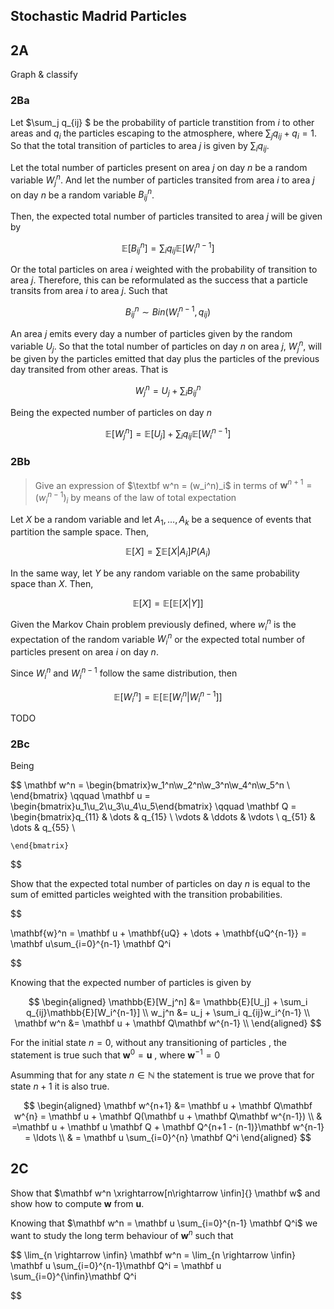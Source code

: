 ## Stochastic Madrid Particles

## 2A

Graph &  classify

### 2Ba

Let  $\sum_j q_{ij} $ be the probability of particle transtition from $i$ to other areas and $q_i$ the particles escaping to the atmosphere, where $\sum_j q_{ij} + q_i = 1$.  So that the total transition of particles to area $j$ is given by $\sum_i q_{ij}$. 

Let the total number of particles present on area $j$ on day $n$ be a random variable $W_j^n$. And let the number of particles transited from area $i$ to area $j$ on day $n$ be a random variable $B_{ij}^{n}$.   

Then, the expected total number of particles transited to area $j$ will be given by 

$$
\mathbb{E}[B_{ij}^{n}] = \sum_i q_{ij}\mathbb{E}[W_i^{n-1}]
$$

Or the total particles on area $i$ weighted with the probability of transition to area $j$. Therefore, this can be reformulated as the success that a particle transits from area $i$ to area $j$. Such that

$$
B_{ij}^n \sim Bin(W_i^{n-1}, q_{ij})
$$

An area $j$ emits every day a number of particles given by the random variable $U_j$. So that the total number of particles on day $n$ on area $j$, $W_j^n$, will be given by the particles emitted that day plus the particles of the previous day transited from other areas. That is

$$
W_j^n = U_j + \sum_iB_{ij}^n
$$

Being the expected number of particles on day $n$

$$
\mathbb{E}[W_j^n] = \mathbb{E}[U_j] + \sum_i q_{ij}\mathbb{E}[W_i^{n-1}]
$$

### 2Bb

> Give an expression of $\textbf w^n = (w_i^n)_i$ in terms of $\mathbf w^{n+1} = (w_i^{n-1})_i$  by means of the law of total expectation

Let $X$ be a random variable and let $A_1, \dots, A_k$ be a sequence of events that partition the sample space. Then, 

$$
\mathbb{E}[X] = \sum \mathbb{E}[X|A_i]P(A_i)
$$

In the same way, let $Y$ be any random variable on the same probability space than $X$. Then,

$$
\mathbb{E}[X] = \mathbb{E}[\mathbb{E}[X|Y]]
$$

Given the Markov Chain problem previously defined, where $w_i^n$ is the expectation of the random variable $W_i^n$ or the expected total number of particles present on area $i$ on day $n$. 

Since $W_i^n$ and $W_i^{n-1}$ follow the same distribution, then

$$
\mathbb{E}[W_i^n] = \mathbb{E}[\mathbb{E}[W_i^n | W_i^{n-1}]]
$$

TODO

### 2Bc

Being 

$$
\mathbf w^n = \begin{bmatrix}w_1^n\\w_2^n\\w_3^n\\w_4^n\\w_5^n \\ \end{bmatrix} 
\qquad
\mathbf u = \begin{bmatrix}u_1\\u_2\\u_3\\u_4\\u_5\end{bmatrix} \qquad 
\mathbf Q = \begin{bmatrix}q_{11} & \dots & q_{15}  \\ 
    \vdots & \ddots & \vdots  \\
    q_{51} & \dots & q_{55}  \\

    \end{bmatrix}
$$

Show that the expected total number of particles on day $n$ is equal to the sum of emitted particles weighted with the transition probabilities.

$$


\mathbf{w}^n = \mathbf u + \mathbf{uQ} + \dots + \mathbf{uQ^{n-1}} = \mathbf u\sum_{i=0}^{n-1} \mathbf Q^i

$$

Knowing that the expected number of particles is given by

$$
\begin{aligned}
\mathbb{E}[W_j^n] &= \mathbb{E}[U_j] + \sum_i q_{ij}\mathbb{E}[W_i^{n-1}] \\
w_j^n &= u_j + \sum_i q_{ij}w_i^{n-1} \\
\mathbf w^n &= \mathbf u + \mathbf Q\mathbf w^{n-1} \\
\end{aligned}
$$

For the initial state $n=0$, without any transitioning of particles , the statement is true such that $\mathbf w^0 = \mathbf u$ , where $\mathbf w^{-1} = 0$

Asumming that for any state $n\in\mathbb N$ the statement is true we prove that for state $n+1$ it is also true.

$$
\begin{aligned}
\mathbf w^{n+1} &= \mathbf u + \mathbf Q\mathbf w^{n} = \mathbf u + \mathbf Q(\mathbf u + \mathbf Q\mathbf w^{n-1}) \\ 
& =\mathbf u + \mathbf u \mathbf Q + \mathbf Q^{n+1 - (n-1)}\mathbf w^{n-1} = \ldots \\ 
& = \mathbf u \sum_{i=0}^{n} \mathbf Q^i
\end{aligned}
$$

## 2C

Show that $\mathbf w^n \xrightarrow[n\rightarrow \infin]{} \mathbf w$ and show how to compute $\mathbf w$ from $\mathbf u$.

Knowing that $\mathbf w^n = \mathbf u \sum_{i=0}^{n-1} \mathbf Q^i$  we want to study the long term behaviour of $\mathbf w^n$ such that

$$
\lim_{n \rightarrow \infin} \mathbf w^n = \lim_{n \rightarrow \infin} \mathbf u \sum_{i=0}^{n-1}\mathbf Q^i = \mathbf u \sum_{i=0}^{\infin}\mathbf Q^i

$$





